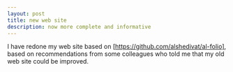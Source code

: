 ```yaml
---
layout: post
title: new web site
description: now more complete and informative
---
```


I have redone my web site based on
[https://github.com/alshedivat/al-folio], based on recommendations
from some colleagues who told me that my old web site could be
improved. 
 
